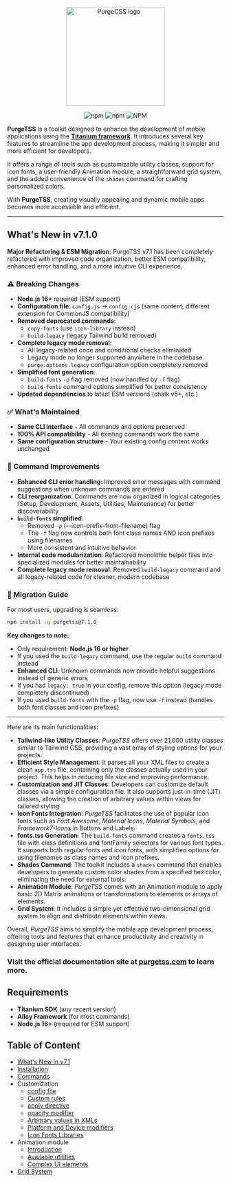 <p align="center">
  <img src="https://codigomovil.mx/images/logotipo-purgetss-gris.svg" height="230" width="230" alt="PurgeCSS logo"/>
</p>

<div align="center">

![npm](https://img.shields.io/npm/dm/purgetss)
![npm](https://img.shields.io/npm/v/purgetss)
![NPM](https://img.shields.io/npm/l/purgetss)

</div>

**PurgeTSS** is a toolkit designed to enhance the development of mobile applications using the **[Titanium framework](https://titaniumsdk.com)**. It introduces several key features to streamline the app development process, making it simpler and more efficient for developers.

It offers a range of tools such as customizable utility classes, support for icon fonts, a user-friendly Animation module, a straightforward grid system, and the added convenience of the `shades` command for crafting personalized colors.

With **PurgeTSS**, creating visually appealing and dynamic mobile apps becomes more accessible and efficient.

---

## What's New in v7.1.0

**Major Refactoring & ESM Migration**: PurgeTSS v7.1 has been completely refactored with improved code organization, better ESM compatibility, enhanced error handling, and a more intuitive CLI experience.

### ⚠️ Breaking Changes

- **Node.js 16+** required (ESM support)
- **Configuration file**: `config.js` → `config.cjs` (same content, different extension for CommonJS compatibility)
- **Removed deprecated commands**:
  - `copy-fonts` (use `icon-library` instead)
  - `build-legacy` (legacy Tailwind build removed)
- **Complete legacy mode removal**:
  - All legacy-related code and conditional checks eliminated
  - Legacy mode no longer supported anywhere in the codebase
  - `purge.options.legacy` configuration option completely removed
- **Simplified font generation**:
  - `build-fonts` `-p` flag removed (now handled by `-f` flag)
  - `build-fonts` command options simplified for better consistency
- **Updated dependencies** to latest ESM versions (chalk v5+, etc.)

### ✅ What's Maintained

- **Same CLI interface** - All commands and options preserved
- **100% API compatibility** - All existing commands work the same
- **Same configuration structure** - Your existing config content works unchanged

### 🔄 Command Improvements

- **Enhanced CLI error handling**: Improved error messages with command suggestions when unknown commands are entered
- **CLI reorganization**: Commands are now organized in logical categories (Setup, Development, Assets, Utilities, Maintenance) for better discoverability
- **`build-fonts` simplified**:
  - Removed `-p` (--icon-prefix-from-filename) flag
  - The `-f` flag now controls both font class names AND icon prefixes using filenames
  - More consistent and intuitive behavior
- **Internal code modularization**: Refactored monolithic helper files into specialized modules for better maintainability
- **Complete legacy mode removal**: Removed `build-legacy` command and all legacy-related code for cleaner, modern codebase

### 🔧 Migration Guide

For most users, upgrading is seamless:
```bash
npm install -g purgetss@7.1.0
```

**Key changes to note:**
- Only requirement: **Node.js 16 or higher**
- If you used the `build-legacy` command, use the regular `build` command instead
- **Enhanced CLI**: Unknown commands now provide helpful suggestions instead of generic errors
- If you had `legacy: true` in your config, remove this option (legacy mode completely discontinued)
- If you used `build-fonts` with the `-p` flag, now use `-f` instead (handles both font classes and icon prefixes)

---

Here are its main functionalities:

- **Tailwind-like Utility Classes**: *PurgeTSS* offers over 21,000 utility classes similar to Tailwind CSS, providing a vast array of styling options for your projects.
- **Efficient Style Management**: It parses all your XML files to create a clean `app.tss` file, containing only the classes actually used in your project. This helps in reducing file size and improving performance.
- **Customization and JIT Classes**: Developers can customize default classes via a simple configuration file. It also supports just-in-time (JIT) classes, allowing the creation of arbitrary values within views for tailored styling.
- **Icon Fonts Integration**: *PurgeTSS* facilitates the use of popular icon fonts such as *Font Awesome*, *Material Icons*, *Material Symbols*, and *Framework7-Icons* in Buttons and Labels.
- **fonts.tss Generation**: The `build-fonts` command creates a `fonts.tss` file with class definitions and fontFamily selectors for various font types. It supports both regular fonts and icon fonts, with simplified options for using filenames as class names and icon prefixes.
- **Shades Command**: The toolkit includes a `shades` command that enables developers to generate custom color shades from a specified hex color, eliminating the need for external tools.
- **Animation Module**: *PurgeTSS* comes with an Animation module to apply basic 2D Matrix animations or transformations to elements or arrays of elements.
- **Grid System**: It includes a simple yet effective two-dimensional grid system to align and distribute elements within views.

Overall, *PurgeTSS* aims to simplify the mobile app development process, offering tools and features that enhance productivity and creativity in designing user interfaces.

### Visit the official documentation site at [purgetss.com](https://purgetss.com) to learn more.

## Requirements

- **Titanium SDK** (any recent version)
- **Alloy Framework** (for most commands)
- **Node.js 16+** (required for ESM support)

## Table of Content

- [What's New in v7.1](#-whats-new-in-v710)
- [Installation](https://purgetss.com/docs/installation)
- [Commands](https://purgetss.com/docs/commands)
- Customization
  - [config file](https://purgetss.com/docs/customization/the-config-file)
  - [Custom rules](https://purgetss.com/docs/customization/custom-rules)
  - [apply directive](https://purgetss.com/docs/customization/the-apply-directive)
  - [opacity modifier](https://purgetss.com/docs/customization/the-opacity-modifier)
  - [Arbitrary values in XMLs](https://purgetss.com/docs/customization/arbitrary-values)
  - [Platform and Device modifiers](https://purgetss.com/docs/customization/platform-and-device-modifiers)
  - [Icon Fonts Libraries](https://purgetss.com/docs/customization/icon-fonts-libraries)
- Animation module
  - [Introduction](https://purgetss.com/docs/animation-module/introduction)
  - [Available utilities](https://purgetss.com/docs/animation-module/available-utilities)
  - [Complex UI elements](https://purgetss.com/docs/animation-module/complex-ui-elements)
- [Grid System](https://purgetss.com/docs/grid-system)
